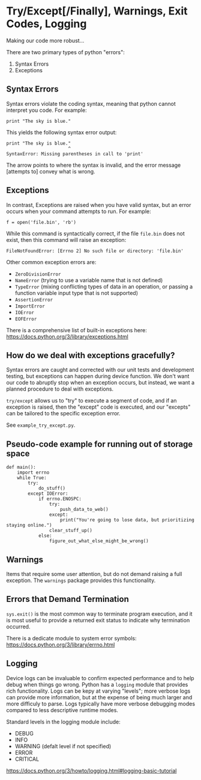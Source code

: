 # Try/Except[/Finally], Warnings, Exit Codes, Logging

Making our code more robust...

There are two primary types of python "errors":

1. Syntax Errors
2. Exceptions

## Syntax Errors

Syntax errors violate the coding syntax, meaning that python cannot interpret you code.  For example:

```
print "The sky is blue."
```

This yields the following syntax error output:

```
print "The sky is blue."
                       ^
SyntaxError: Missing parentheses in call to 'print'
```

The arrow points to where the syntax is invalid, and the error message [attempts to] convey what is wrong.

## Exceptions

In contrast, Exceptions are raised when you have valid syntax, but an error occurs when your command attempts to run.  For example:

```
f = open('file.bin', 'rb')
```

While this command is syntactically correct, if the file ``file.bin`` does not exist, then this command will raise an exception:

```
FileNotFoundError: [Errno 2] No such file or directory: 'file.bin'
```

Other common exception errors are:
  * ``ZeroDivisionError``
  * ``NameError`` (trying to use a variable name that is not defined)
  * ``TypeError`` (mixing conflicting types of data in an operation, or passing a function variable input type that is not supported)
  * ``AssertionError``
  * ``ImportError``
  * ``IOError``
  * ``EOFError``

There is a comprehensive list of built-in exceptions here: https://docs.python.org/3/library/exceptions.html

## How do we deal with exceptions gracefully?
Syntax errors are caught and corrected with our unit tests and development testing, but exceptions can happen during device function.  We don't want our code to abruptly stop when an exception occurs, but instead, we want a planned procedure to deal with exceptions.

``try/except`` allows us to "try" to execute a segment of code, and if an exception is raised, then the "except" code is executed, and our "excepts" can be tailored to the specific exception error.

See ``example_try_except.py``.

## Pseudo-code example for running out of storage space

```
def main():
    import errno
    while True:
        try:
            do_stuff()
        except IOError:
            if errno.ENOSPC:
                try:
                    push_data_to_web()
                except:
                    print("You're going to lose data, but prioritizing staying online.")
                clear_stuff_up()
            else:
                figure_out_what_else_might_be_wrong()

```


## Warnings
Items that require some user attention, but do not demand raising a full exception.  The ``warnings`` package provides this functionality.

## Errors that Demand Termination
``sys.exit()`` is the most common way to terminate program execution, and it is most useful to provide a returned exit status to indicate why termination occurred.

There is a dedicate module to system error symbols: https://docs.python.org/3/library/errno.html

## Logging
Device logs can be invaluable to confirm expected performance and to help debug when things go wrong.  Python has a ``logging`` module that provides rich functionality.  Logs can be kepy at varying "levels"; more verbose logs can provide more information, but at the expense of being much larger and more difficuly to parse.  Logs typically have more verbose debugging modes compared to less descriptive runtime modes.

Standard levels in the logging module include:
* DEBUG
* INFO
* WARNING (defalt level if not specified)
* ERROR
* CRITICAL

https://docs.python.org/3/howto/logging.html#logging-basic-tutorial
